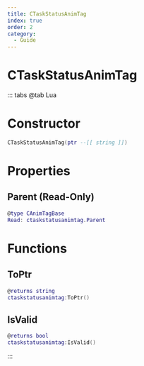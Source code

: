 ```yaml
---
title: CTaskStatusAnimTag
index: true
order: 2
category:
  - Guide
---
```


# CTaskStatusAnimTag

::: tabs
@tab Lua
# Constructor
```lua
CTaskStatusAnimTag(ptr --[[ string ]])
```
# Properties
## Parent (Read-Only)
```lua
@type CAnimTagBase
Read: ctaskstatusanimtag.Parent
```
# Functions
## ToPtr
```lua
@returns string
ctaskstatusanimtag:ToPtr()
```
## IsValid
```lua
@returns bool
ctaskstatusanimtag:IsValid()
```

:::
